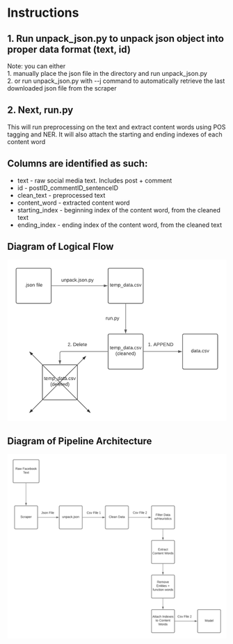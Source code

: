 # Instructions

## 1. Run unpack_json.py to unpack json object into proper data format (text, id)

Note: you can either <br>
        1. manually place the json file in the directory and run unpack_json.py <br>
        2. or run unpack_json.py with --j command to automatically retrieve the last
        downloaded json file from the scraper


## 2. Next, run.py

This will run preprocessing on the text and extract content words using POS tagging and NER. 
It will also attach the starting and ending indexes of each content word



## Columns are identified as such:

* text - raw social media text. Includes post + comment
* id - postID_commentID_sentenceID 
* clean_text - preprocessed text
* content_word - extracted content word
* starting_index - beginning index of the content word, from the cleaned text
* ending_index - ending index of the content word, from the cleaned text

## Diagram of Logical Flow 
![GitHub Logo](diagrams/pipeline_high.png)


## Diagram of Pipeline Architecture 
![GitHub Logo](diagrams/pipeline_overview.png)




